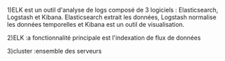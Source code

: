 1)ELK est un outil d'analyse de logs composé de 3 logiciels : Elasticsearch, Logstash et Kibana. Elasticsearch extrait les données, Logstash normalise les données temporelles et Kibana est un outil de visualisation.

2)ELK :a fonctionnalité principale est l'indexation de flux de données

3)cluster :ensemble des serveurs
